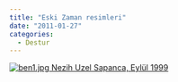 ```yaml
---
title: "Eski Zaman resimleri"
date: "2011-01-27"
categories: 
  - Destur
---
```


 [![ben1.jpg](/uploads/2011/01/ben1.jpg) Nezih Uzel Sapanca, Eylül 1999](/uploads/2011/01/ben1.jpg "ben1.jpg")
